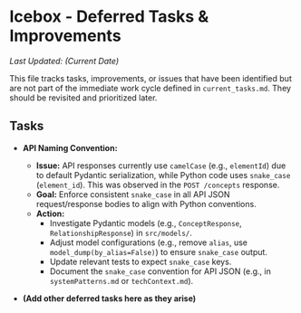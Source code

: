 # Icebox - Deferred Tasks & Improvements

*Last Updated: (Current Date)*

This file tracks tasks, improvements, or issues that have been identified but are not part of the immediate work cycle defined in `current_tasks.md`. They should be revisited and prioritized later.

## Tasks

-   **API Naming Convention:**
    -   **Issue:** API responses currently use `camelCase` (e.g., `elementId`) due to default Pydantic serialization, while Python code uses `snake_case` (`element_id`). This was observed in the `POST /concepts` response.
    -   **Goal:** Enforce consistent `snake_case` in all API JSON request/response bodies to align with Python conventions.
    -   **Action:**
        -   Investigate Pydantic models (e.g., `ConceptResponse`, `RelationshipResponse`) in `src/models/`.
        -   Adjust model configurations (e.g., remove `alias`, use `model_dump(by_alias=False)`) to ensure `snake_case` output.
        -   Update relevant tests to expect `snake_case` keys.
        -   Document the `snake_case` convention for API JSON (e.g., in `systemPatterns.md` or `techContext.md`).

-   **(Add other deferred tasks here as they arise)** 